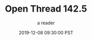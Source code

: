 ---
layout: podcast
title: "Open Thread 142.5"
author: a reader
description: https://slatestarcodex.com/2019/12/08/open-thread-142-5/
date: 2019-12-08 09:30:00 PST
length: 58270
duration: 14
guid: open-thread-142-5
---